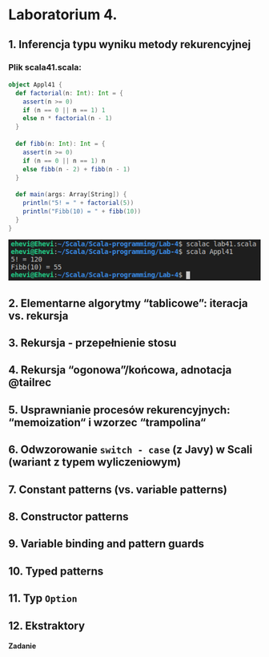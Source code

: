 # Laboratorium 4.
## 1. Inferencja typu wyniku metody rekurencyjnej
### Plik scala41.scala:
```scala
object Appl41 {
  def factorial(n: Int): Int = {
    assert(n >= 0)
    if (n == 0 || n == 1) 1
    else n * factorial(n - 1)
  }

  def fibb(n: Int): Int = {
    assert(n >= 0)
    if (n == 0 || n == 1) n
    else fibb(n - 2) + fibb(n - 1)
  }

  def main(args: Array[String]) {
    println("5! = " + factorial(5))
    println("Fibb(10) = " + fibb(10))
  }
}
```
![](pictures/1-scala-appl41.png)
## 2. Elementarne algorytmy “tablicowe”: iteracja vs. rekursja
## 3. Rekursja - przepełnienie stosu
## 4. Rekursja “ogonowa”/końcowa, adnotacja @tailrec
## 5. Usprawnianie procesów rekurencyjnych: “memoization“ i wzorzec “trampolina“
## 6. Odwzorowanie `switch - case` (z Javy) w Scali (wariant z typem wyliczeniowym)
## 7. Constant patterns (vs. variable patterns)
## 8. Constructor patterns
## 9. Variable binding and pattern guards
## 10. Typed patterns
## 11. Typ `Option`
## 12. Ekstraktory
#### Zadanie
